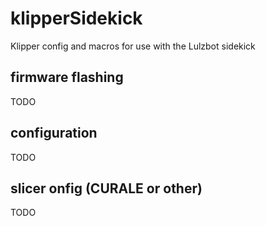 # klipperSidekick
Klipper config and macros for use with the Lulzbot sidekick

## firmware flashing
TODO

## configuration
TODO

## slicer onfig (CURALE or other)
TODO
